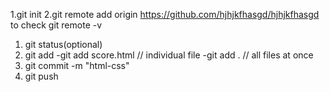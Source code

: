 <!-- initial set up -->
1.git init
2.git remote add origin https://github.com/hjhjkfhasgd/hjhjkfhasgd
        to check 
            git remote -v

<!--day to day-->
1. git status(optional)
2. git add
        -git add score.html // individual file 
        -git add . // all files at once
3. git commit -m "html-css"
4. git push